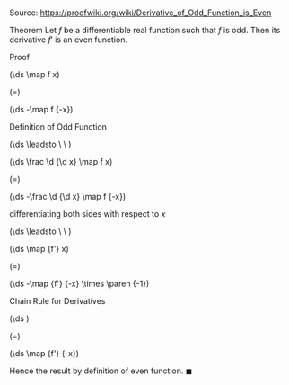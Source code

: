 # 

Source: https://proofwiki.org/wiki/Derivative_of_Odd_Function_is_Even

Theorem
Let $f$ be a differentiable real function such that $f$ is odd.
Then its derivative $f'$ is an even function.


Proof













\(\ds \map f x\)

\(=\)







\(\ds -\map f {-x}\)





Definition of Odd Function








\(\ds \leadsto \ \ \)





\(\ds \frac \d {\d x} \map f x\)

\(=\)







\(\ds -\frac \d {\d x} \map f {-x}\)





differentiating both sides with respect to $x$








\(\ds \leadsto \ \ \)





\(\ds \map {f'} x\)

\(=\)







\(\ds -\map {f'} {-x} \times \paren {-1}\)





Chain Rule for Derivatives














\(\ds \)

\(=\)







\(\ds \map {f'} {-x}\)









Hence the result by definition of even function.
$\blacksquare$





